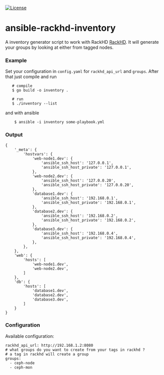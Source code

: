 [![License](http://img.shields.io/:license-apache-blue.svg)](http://www.apache.org/licenses/LICENSE-2.0.html)

# ansible-rackhd-inventory
A inventory generator script to work with RackHD [RackHD](https://rackhd.readthedocs.io/en/latest/). It will generate your groups by looking
at either from tagged nodes.

### Example

Set your configuration in `config.yaml` for `rackhd_api_url` and `groups`. After that just compile and run

```
   # compile
   $ go build -o inventory .

   # run
   $ ./inventory --list

```

and with ansible

```
    $ ansible -i inventory some-playbook.yml
```

### Output
```
{
    '_meta': {
        'hostvars': {
            'web-node1.dev': {
                'ansible_ssh_host': '127.0.0.1',
                'ansible_ssh_host_private': '127.0.0.1',
            },
            'web-node2.dev': {
                'ansible_ssh_host': '127.0.0.20',
                'ansible_ssh_host_private': '127.0.0.20',
            },
            'database1.dev': {
                'ansible_ssh_host': '192.168.0.1',
                'ansible_ssh_host_private': '192.168.0.1',
            },
            'database2.dev': {
                'ansible_ssh_host': '192.168.0.2',
                'ansible_ssh_host_private': '192.168.0.2',
            },
            'database3.dev': {
                'ansible_ssh_host': '192.168.0.4',
                'ansible_ssh_host_private': '192.168.0.4',
            },
        },
    },
    'web': {
        'hosts': [
            'web-node1.dev',
            'web-node2.dev',
        ]
    },
    'db': {
        'hosts': [
            'database1.dev',
            'database2.dev',
            'database3.dev',
        ]
    }
}
```

### Configuration

Available configuration:

```
rackhd_api_url: http://192.168.1.2:8080
# what groups do you want to create from your tags in rackhd ?
# a tag in rackhd will create a group
groups:
  - ceph-node
  - ceph-mon
```
